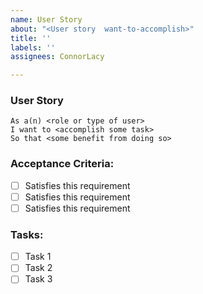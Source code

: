 ```yaml
---
name: User Story
about: "<User story  want-to-accomplish>"
title: ''
labels: ''
assignees: ConnorLacy

---
```


### User Story
```
As a(n) <role or type of user>
I want to <accomplish some task>
So that <some benefit from doing so>
```

### Acceptance Criteria: 
- [ ] Satisfies this requirement
- [ ] Satisfies this requirement
- [ ] Satisfies this requirement

### Tasks:
- [ ] Task 1
- [ ] Task 2
- [ ] Task 3
